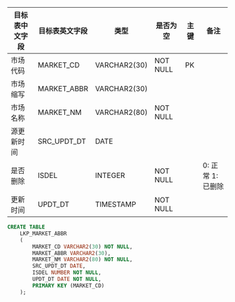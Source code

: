 <!--sec data-title="市场缩写表" data-id="section0" data-show=true ces-->

| 目标表中文字段 | 目标表英文字段     | 类型           | 是否为空     | 主键   | 备注           |
| ------- | ----------- | ------------ | -------- | ---- | ------------ |
| 市场代码    | MARKET_CD   | VARCHAR2(30) | NOT NULL | PK   |              |
| 市场缩写    | MARKET_ABBR | VARCHAR2(30) |          |      |              |
| 市场名称    | MARKET_NM   | VARCHAR2(80) | NOT NULL |      |              |
| 源更新时间   | SRC_UPDT_DT | DATE         |          |      |              |
| 是否删除    | ISDEL       | INTEGER      | NOT NULL |      | 0: 正常 1: 已删除 |
| 更新时间    | UPDT_DT     | TIMESTAMP    | NOT NULL |      |              |

<!--endsec-->

<!--sec data-title="DDL" data-id="section1" data-show=true ces-->
``` sql
CREATE TABLE
    LKP_MARKET_ABBR
    (
        MARKET_CD VARCHAR2(30) NOT NULL,
        MARKET_ABBR VARCHAR2(30),
        MARKET_NM VARCHAR2(80) NOT NULL,
        SRC_UPDT_DT DATE,
        ISDEL NUMBER NOT NULL,
        UPDT_DT DATE NOT NULL,
        PRIMARY KEY (MARKET_CD)
    );
```
<!--endsec-->



